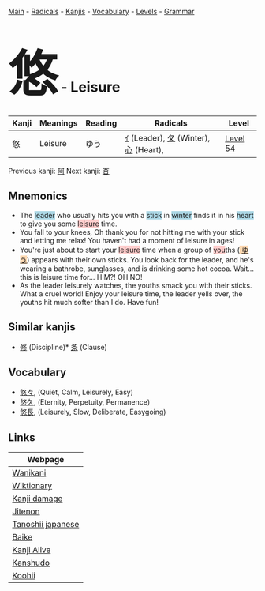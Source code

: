 <style> bigfont {font-size: 100px}</style>
[Main](../index.md) -
[Radicals](../radicals.md) -
[Kanjis](../kanjis.md) -
[Vocabulary](../vocabulary.md) -
[Levels](../levels.md) -
[Grammar](../grammar.md)
# <bigfont> 悠</bigfont> - Leisure 

| Kanji | Meanings | Reading | Radicals | Level |
| --- | --- | --- | --- | --- |
| 悠 | Leisure | ゆう | [ｲ](../radicals/ｲ.md) (Leader), [夂](../radicals/夂.md) (Winter), [心](../radicals/心.md) (Heart),  | [Level 54](../levels/wk_level54.md) |

Previous kanji: [阿](阿.md) Next kanji: [杏](杏.md) 

## Mnemonics
 * The <span style="background-color:#ADD8E6"> leader</span> who usually hits you with a <span style="background-color:#ADD8E6"> stick</span> in <span style="background-color:#ADD8E6"> winter</span> finds it in his <span style="background-color:#ADD8E6"> heart</span> to give you some <span style="background-color:#ffcccb"> leisure</span> time.
* You fall to your knees, Oh thank you for not hitting me with your stick and letting me relax! You haven't had a moment of leisure in ages!
* You're just about to start your <span style="background-color:#ffcccb"> leisure</span> time when a group of <span style="background-color:#ffcccb"> you</span>ths (<span style="background-color:#fed8b1"> [ゆう](https://jisho.org/search/ゆう)</span>) appears with their own sticks. You look back for the leader, and he's wearing a bathrobe, sunglasses, and is drinking some hot cocoa. Wait... this is leisure time for... HIM?! OH NO!
* As the leader leisurely watches, the youths smack you with their sticks. What a cruel world! Enjoy your leisure time, the leader yells over, the youths hit much softer than I do. Have fun!


## Similar kanjis
 * [修](修.md) (Discipline)* [条](条.md) (Clause)


## Vocabulary
 * [悠々](../vocabulary/悠.md), (Quiet, Calm, Leisurely, Easy)
* [悠久](../vocabulary/悠.md), (Eternity, Perpetuity, Permanence)
* [悠長](../vocabulary/悠.md), (Leisurely, Slow, Deliberate, Easygoing)



## Links 

| Webpage |
| --- |
| [Wanikani          ](https://www.wanikani.com/kanji/悠) |
| [Wiktionary        ](https://en.wiktionary.org/wiki/悠) |
| [Kanji damage      ](http://www.kanjidamage.com/kanji/search?utf8=✓&q=悠) |
| [Jitenon           ](https://jitenon.com/kanji/悠) |
| [Tanoshii japanese ](https://www.tanoshiijapanese.com/dictionary/kanji.cfm?k=悠) |
| [Baike             ](https://baike.baidu.com/item/悠) |
| [Kanji Alive       ](https://app.kanjialive.com/悠) |
| [Kanshudo          ](https://www.kanshudo.com/searchmn?q=悠) |
| [Koohii            ](https://kanji.koohii.com/study/kanji/悠) |
